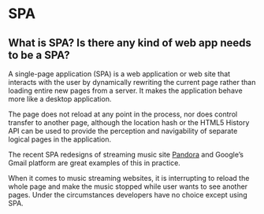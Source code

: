 # SPA

## What is SPA? Is there any kind of web app needs to be a SPA?

A single-page application (SPA) is a web application or web site that interacts with the user by dynamically rewriting the current page rather than loading entire new pages from a server. It makes the application behave more like a desktop application.  

The page does not reload at any point in the process, nor does control transfer to another page, although the location hash or the HTML5 History API can be used to provide the perception and navigability of separate logical pages in the application.  

The recent SPA redesigns of streaming music site [Pandora](https://www.pandora.com/) and Google’s Gmail platform are great examples of this in practice.  
 
When it comes to music streaming websites, it is interrupting to reload the whole page and make the music stopped while user wants to see another pages. Under the circumstances developers have no choice except using SPA.  
